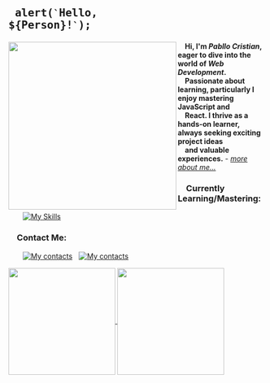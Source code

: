 ## <pre> alert(`` ` ``Hello, ${Person}!`` ` ``); </pre>
<img src="https://user-images.githubusercontent.com/74038190/212750996-938b257b-266c-45a7-9af7-655341c0f58b.gif" align="left" width="330px"> &emsp;<b>Hi, I'm _Pabllo Cristian_, eager to dive into the world of _Web Development_.<br />&emsp;Passionate about learning, particularly I enjoy mastering JavaScript and<br />&emsp;React. I thrive as a hands-on learner, always seeking exciting project ideas<br />&emsp;and valuable experiences.</b> - <a href="https://ikpc.github.io/portfolio/"><i>more about me...</i></a>

### &emsp;Currently Learning/Mastering:
&emsp;&emsp;[![My Skills](https://skillicons.dev/icons?i=js,html,css,react,tailwind,vscode)](https://skillicons.dev)

### &emsp;Contact Me:
&emsp;&emsp;[![My contacts](https://skillicons.dev/icons?i=linkedin)](https://www.linkedin.com/in/pabllo-cristian-f-a926062b3)ﾠ[![My contacts](https://skillicons.dev/icons?i=gmail)](mailto:pabllo.dev@gmail.com)

<a href="https://github.com/IkPc/github-readme-stats">
  <img height=210 align="center" src="https://github-readme-stats.vercel.app/api?username=IkPc&show_icons=true&theme=tokyonight" />
</a>
<a href="https://github.com/IkPc/convoychat">
  <img height=210 align="center" src="https://github-readme-stats.vercel.app/api/top-langs?username=IkPc&size_weight=0.5&count_weight=0.5&layout=donut&card_width=330&theme=tokyonight" />
</a>
